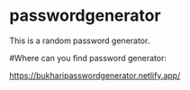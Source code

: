 # passwordgenerator
This is a random password generator. 

#Where can you find password generator: 

https://bukharipasswordgenerator.netlify.app/


